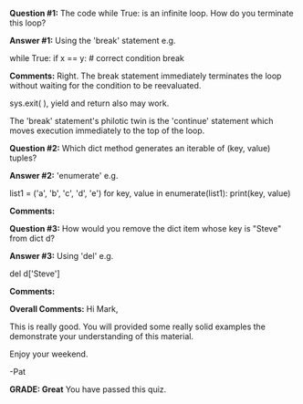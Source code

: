 ﻿**Question #1:**
The code while True: is an infinite loop. How do you terminate this loop?

**Answer #1:**
Using the 'break' statement e.g.

while True:
    if x == y: # correct condition
        break

**Comments:**
Right. The break statement immediately terminates the loop without waiting for the condition to be reevaluated.

sys.exit( ), yield and return also may work.

The 'break' statement's philotic twin is the 'continue' statement which moves execution immediately to the top of the loop.

**Question #2:**
Which dict method generates an iterable of (key, value) tuples?

**Answer #2:**
'enumerate' e.g.

list1 = ('a', 'b', 'c', 'd', 'e')
for key, value in enumerate(list1):
    print(key, value)

**Comments:**

**Question #3:**
How would you remove the dict item whose key is "Steve" from dict d?

**Answer #3:**
Using 'del' e.g.

del d['Steve']

**Comments:**

**Overall Comments:**
 Hi Mark,

This is really good. You will provided some really solid examples the demonstrate your understanding of this material.

Enjoy your weekend.

-Pat

**GRADE: Great**
 You have passed this quiz.
